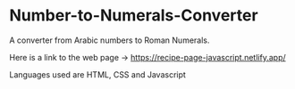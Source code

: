 # Number-to-Numerals-Converter

A converter from Arabic numbers to Roman Numerals.

Here is a link to the web page -> https://recipe-page-javascript.netlify.app/

Languages used are HTML, CSS and Javascript
